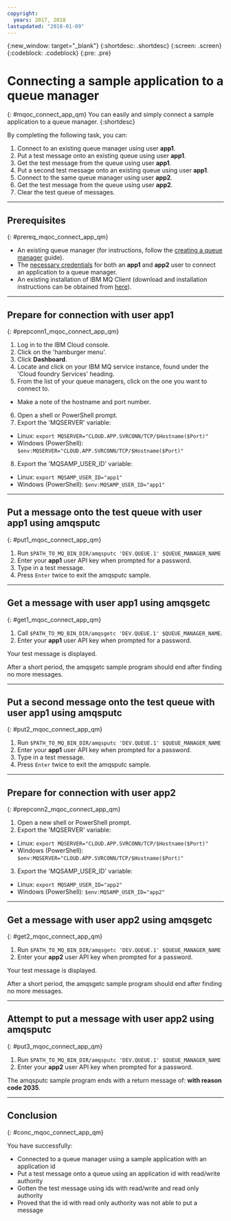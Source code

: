 ```yaml
---
copyright:
  years: 2017, 2018
lastupdated: "2018-01-09"
---
```


{:new_window: target="_blank"}
{:shortdesc: .shortdesc}
{:screen: .screen}
{:codeblock: .codeblock}
{:pre: .pre}

# Connecting a sample application to a queue manager
{: #mqoc_connect_app_qm}
You can easily and simply connect a sample application to a queue manager.
{:shortdesc}

By completing the following task, you can:
1. Connect to an existing queue manager using user **app1**.
2. Put a test message onto an existing queue using user **app1**.
3. Get the test message from the queue using user **app1**.
4. Put a second test message onto an existing queue using user **app1**.
5. Connect to the same queue manager using user **app2**.
6. Get the test message from the queue using user **app2**.
7. Clear the test queue of messages.

---

## Prerequisites
{: #prereq_mqoc_connect_app_qm}

* An existing queue manager (for instructions, follow the [creating a queue manager](/docs/services/mqcloud/mqoc_create_qm.html) guide).
* The [necessary credentials](/docs/services/mqcloud/mqoc_configure_app_qm_access.html) for both an **app1** and **app2** user to connect an application to a queue manager.
* An existing installation of IBM MQ Client (download and installation instructions can be obtained from [here](http://www-01.ibm.com/support/docview.wss?uid=swg24042176)).

---

## Prepare for connection with user app1
{: #prepconn1_mqoc_connect_app_qm}

1. Log in to the IBM Cloud console.
2. Click on the 'hamburger menu'.
3. Click **Dashboard**.
4. Locate and click on your IBM MQ service instance, found under the 'Cloud foundry Services' heading.
5. From the list of your queue managers, click on the one you want to connect to.
 * Make a note of the hostname and port number.
6. Open a shell or PowerShell prompt.
7. Export the 'MQSERVER' variable:
  * Linux: `export MQSERVER="CLOUD.APP.SVRCONN/TCP/$Hostname($Port)"`
  * Windows (PowerShell): `$env:MQSERVER="CLOUD.APP.SVRCONN/TCP/$Hostname($Port)"`
8. Export the 'MQSAMP_USER_ID' variable:
 * Linux: `export MQSAMP_USER_ID="app1"`
 * Windows (PowerShell): `$env:MQSAMP_USER_ID="app1"`

---

## Put a message onto the test queue with user app1 using amqsputc
{: #put1_mqoc_connect_app_qm}

1. Run `$PATH_TO_MQ_BIN_DIR/amqsputc 'DEV.QUEUE.1' $QUEUE_MANAGER_NAME`
2. Enter your **app1** user API key when prompted for a password.
3. Type in a test message.
4. Press `Enter` twice to exit the amqsputc sample.

---

## Get a message with user app1 using amqsgetc
{: #get1_mqoc_connect_app_qm}

1. Call `$PATH_TO_MQ_BIN_DIR/amqsgetc 'DEV.QUEUE.1' $QUEUE_MANAGER_NAME`.
2. Enter your **app1** user API key when prompted for a password.

Your test message is displayed.

After a short period, the amqsgetc sample program should end after finding no more messages.

---

## Put a second message onto the test queue with user app1 using amqsputc
{: #put2_mqoc_connect_app_qm}

1. Run `$PATH_TO_MQ_BIN_DIR/amqsputc 'DEV.QUEUE.1' $QUEUE_MANAGER_NAME`
2. Enter your **app1** user API key when prompted for a password.
3. Type in a test message.
4. Press `Enter` twice to exit the amqsputc sample.

---

## Prepare for connection with user app2
{: #prepconn2_mqoc_connect_app_qm}

1. Open a new shell or PowerShell prompt.
2. Export the 'MQSERVER' variable:
 * Linux: `export MQSERVER="CLOUD.APP.SVRCONN/TCP/$Hostname($Port)"`
 * Windows (PowerShell): `$env:MQSERVER="CLOUD.APP.SVRCONN/TCP/$Hostname($Port)"`
3. Export the 'MQSAMP_USER_ID' variable:
 * Linux: `export MQSAMP_USER_ID="app2"`
 * Windows (PowerShell): `$env:MQSAMP_USER_ID="app2"`

---

## Get a message with user app2 using amqsgetc
{: #get2_mqoc_connect_app_qm}

1. Run `$PATH_TO_MQ_BIN_DIR/amqsgetc 'DEV.QUEUE.1' $QUEUE_MANAGER_NAME`
2. Enter your **app2** user API key when prompted for a password.

Your test message is displayed.

After a short period, the amqsgetc sample program should end after finding no more messages.

---

## Attempt to put a message with user app2 using amqsputc
{: #put3_mqoc_connect_app_qm}

1. Run `$PATH_TO_MQ_BIN_DIR/amqsputc 'DEV.QUEUE.1' $QUEUE_MANAGER_NAME`
2. Enter your **app2** user API key when prompted for a password.

The amqsputc sample program ends with a return message of: **with reason code 2035**.

---

## Conclusion
{: #conc_mqoc_connect_app_qm}

You have successfully:
* Connected to a queue manager using a sample application with an application id
* Put a test message onto a queue using an application id with read/write authority
* Gotten the test message using ids with read/write and read only authority
* Proved that the id with read only authority was not able to put a message

